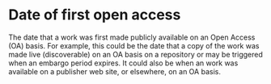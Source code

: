 # Date of first open access

The date that a work was first made publicly available on an Open Access (OA) basis. For example, this could be the date that a copy of the work was made live (discoverable) on an OA basis on a repository or may be triggered when an embargo period expires. It could also be when an work was available on a publisher web site, or elsewhere, on an OA basis.